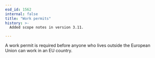```yaml
---
esd_id: 1562
internal: false
title: "Work permits"
history: >-
  Added scope notes in version 3.11.

---
```


A work permit is required before anyone who lives outside the European Union can work in an EU country.


